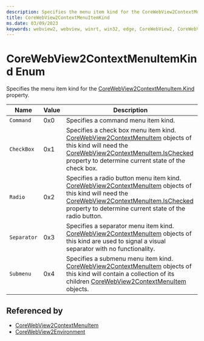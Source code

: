 ```yaml
---
description: Specifies the menu item kind for the CoreWebView2ContextMenuItem.Kind property.
title: CoreWebView2ContextMenuItemKind
ms.date: 03/09/2023
keywords: webview2, webview, winrt, win32, edge, CoreWebView2, CoreWebView2Controller, browser control, edge html, CoreWebView2ContextMenuItemKind
---
```


# CoreWebView2ContextMenuItemKind Enum

Specifies the menu item kind for the [CoreWebView2ContextMenuItem.Kind](corewebview2contextmenuitem.md#kind) property.

| Name |  Value | Description |
|--|--|--|
|`Command` | 0x0  |  Specifies a command menu item kind.|
|`CheckBox` | 0x1  |  Specifies a check box menu item kind. [CoreWebView2ContextMenuItem](corewebview2contextmenuitem.md) objects of this kind will need the [CoreWebView2ContextMenuItem.IsChecked](corewebview2contextmenuitem.md#ischecked) property to determine current state of the check box.|
|`Radio` | 0x2  |  Specifies a radio button menu item kind. [CoreWebView2ContextMenuItem](corewebview2contextmenuitem.md) objects of this kind will need the [CoreWebView2ContextMenuItem.IsChecked](corewebview2contextmenuitem.md#ischecked) property to determine current state of the radio button.|
|`Separator` | 0x3  |  Specifies a separator menu item kind. [CoreWebView2ContextMenuItem](corewebview2contextmenuitem.md) objects of this kind are used to signal a visual separator with no functionality.|
|`Submenu` | 0x4  |  Specifies a submenu menu item kind. [CoreWebView2ContextMenuItem](corewebview2contextmenuitem.md) objects of this kind will contain a collection of its children [CoreWebView2ContextMenuItem](corewebview2contextmenuitem.md) objects.|


## Referenced by

- [CoreWebView2ContextMenuItem](corewebview2contextmenuitem.md)
- [CoreWebView2Environment](corewebview2environment.md)
